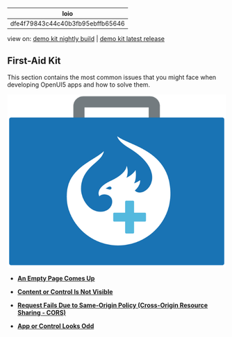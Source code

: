 <!-- loiodfe4f79843c44c40b3fb95ebffb65646 -->

| loio |
| -----|
| dfe4f79843c44c40b3fb95ebffb65646 |

<div id="loio">

view on: [demo kit nightly build](https://openui5nightly.hana.ondemand.com/#/topic/dfe4f79843c44c40b3fb95ebffb65646) | [demo kit latest release](https://openui5.hana.ondemand.com/#/topic/dfe4f79843c44c40b3fb95ebffb65646)</div>

## First-Aid Kit

This section contains the most common issues that you might face when developing OpenUI5 apps and how to solve them.

 ![](images/loio3e7f72e6ebf147c9b64c46b4b03d552b_LowRes.png) 

-   **[An Empty Page Comes Up](An_Empty_Page_Comes_Up_55db2bc.md "")**  

-   **[Content or Control Is Not Visible](Content_or_Control_Is_Not_Visible_492d9d9.md "")**  

-   **[Request Fails Due to Same-Origin Policy \(Cross-Origin Resource Sharing - CORS\)](Request_Fails_Due_to_Same_Origin_Policy_Cross_Origin_Resource_Sharing_CORS_5bb388f.md)**  

-   **[App or Control Looks Odd](App_or_Control_Looks_Odd_c34413d.md "")**  


